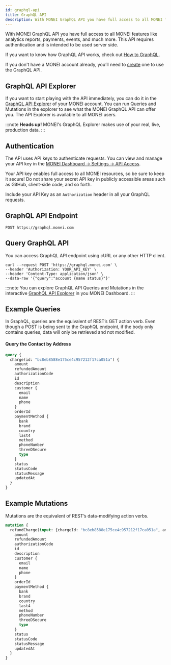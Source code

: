 ```yaml
---
id: graphql-api
title: GraphQL API
description: With MONEI GraphQL API you have full access to all MONEI features.
---
```


With MONEI GraphQL API you have full access to all MONEI features like analytics reports, payments, events, and much more. This API requires authentication and is intended to be used server side.

If you want to know how GraphQL API works, check out [How to GraphQL](https://www.howtographql.com/).

If you don't have a MONEI account already, you’ll need to [create](https://dashboard.monei.com/?action=signUp) one to use the GraphQL API.

## GraphQL API Explorer

If you want to start playing with the API immediately, you can do it in the [GraphQL API Explorer](https://dashboard.monei.com/api-explorer) of your MONEI account. You can run Queries and Mutations in the explorer to see what the MONEI GraphQL API can offer you. The API Explorer is available to all MONEI users.

:::note
**Heads up!** MONEI's GraphQL Explorer makes use of your real, live, production data.
:::

## Authentication

The API uses API keys to authenticate requests. You can view and manage your API key in the [MONEI Dashboard → Settings → API Access](https://dashboard.monei.com/settings/api).

Your API key enables full access to all MONEI resources, so be sure to keep it secure! Do not share your secret API key in publicly accessible areas such as GitHub, client-side code, and so forth.

Include your API Key as an `Authorization` header in all your GraphQL requests.

## GraphQL API Endpoint

```shell script
POST https://graphql.monei.com
```

## Query GraphQL API

You can access GraphQL API endpoint using cURL or any other HTTP client.

```shell script
curl --request POST 'https://graphql.monei.com' \
--header 'Authorization: YOUR_API_KEY' \
--header 'Content-Type: application/json' \
--data-raw '{"query":"account {name status}"}'
```

:::note
You can explore GraphQL API Queries and Mutations in the interactive [GraphQL API Explorer](https://dashboard.monei.com/api-explorer) in you MONEI Dashboard.
:::

## Example Queries

In GraphQL, queries are the equivalent of REST’s GET action verb. Even though a POST is being sent to the GraphQL endpoint, if the body only contains queries, data will only be retrieved and not modified.

#### Query the Contact by Address

```graphql
query {
  charge(id: "bc8eb8588e175ce4c957212f17ca051a") {
    amount
    refundedAmount
    authorizationCode
    id
    description
    customer {
      email
      name
      phone
    }
    orderId
    paymentMethod {
      bank
      brand
      country
      last4
      method
      phoneNumber
      threeDSecure
      type
    }
    status
    statusCode
    statusMessage
    updatedAt
  }
}
```

## Example Mutations

Mutations are the equivalent of REST’s data-modifying action verbs.

```graphql
mutation {
  refundCharge(input: {chargeId: "bc8eb8588e175ce4c957212f17ca051a", amount: 10}) {
    amount
    refundedAmount
    authorizationCode
    id
    description
    customer {
      email
      name
      phone
    }
    orderId
    paymentMethod {
      bank
      brand
      country
      last4
      method
      phoneNumber
      threeDSecure
      type
    }
    status
    statusCode
    statusMessage
    updatedAt
  }
}
```
